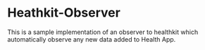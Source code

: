 # Heathkit-Observer
This is a sample implementation of an observer to healthkit which automatically observe any new data added to Health App.

